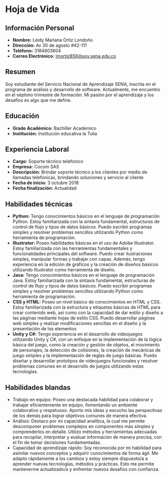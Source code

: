 # Hoja de Vida

## Información Personal
- **Nombre:** Leidy Mariana Ortiz Londoño
- **Dirección:** Av 30 de agosto #42-111
- **Teléfono:** 3184803604
- **Correo Electrónico:** lmortiz856@soy.sena.edu.co

## Resumen
Soy estudiante del Servicio Nacional de Aprendizaje SENA, inscrita en el programa de análisis y desarrollo de software. Actualmente, me encuentro en el séptimo trimestre de formación. Mi pasión por el aprendizaje y los desafíos es algo que me define.

## Educación
- **Grado Académico:** Bachiller Academico
- **Institución:** Institución educativa la Tulia

## Experiencia Laboral
- **Cargo:** Soporte técnico telefonico
- **Empresa:** Cocom SAS
- **Descripción:** Brindar soporte técnico a los clientes por medio de llamadas telefonicas, brindando soluciones y servicio al cliente
- **Fecha de inicio:** 3 octubre 2018
- **Fecha finalización:** Actualidad

## Habilidades técnicas
- **Python:** Tengo conocimientos básicos en el lenguaje de programación Python. Estoy familiarizada con la sintaxis fundamental, estructuras de control de flujo y tipos de datos básicos. Puedo escribir programas simples y resolver problemas sencillos utilizando Python como herramienta de programación.
- **Illustrator:** Poseo habilidades básicas en el uso de Adobe Illustrator. Estoy familiarizada con las herramientas fundamentales y funcionalidades principales del software. Puedo crear ilustraciones simples, manipular formas y trabajar con capas. Además, tengo experiencia en la edición de gráficos y la creación de diseños básicos utilizando Illustrator como herramienta de diseño.
- **Java:** Tengo conocimientos básicos en el lenguaje de programación Java. Estoy familiarizada con la sintaxis fundamental, estructuras de control de flujo y tipos de datos básicos. Puedo escribir programas simples y resolver problemas sencillos utilizando Python como herramienta de programación.
- **CSS y HTML:** Poseo un nivel básico de conocimientos en HTML y CSS. Estoy familiarizada con la estructura y etiquetas básicas de HTML para crear contenido web, así como con la capacidad de dar estilo y diseño a las páginas mediante hojas de estilo CSS. Puedo desarrollar páginas web simples y realizar modificaciones sencillas en el diseño y la presentación de los elementos
- **Unity y C#:** Tengo experiencia en el desarrollo de videojuegos utilizando Unity y C#, con un enfoque en la implementación de la lógica básica del juego, como la creación y gestión de objetos, el movimiento de personajes, la detección de colisiones, la creación de mecánicas de juego simples y la implementación de reglas de juego básicas. Puedo diseñar y desarrollar prototipos de videojuegos funcionales y resolver problemas comunes en el desarrollo de juegos utilizando estas tecnologías.

## Habilidades blandas
- Trabajo en equipo: Poseo una destacada habilidad para colaborar y trabajar eficientemente en equipo, fomentando un ambiente colaborativo y respetuoso. Aporto mis ideas y escucho las perspectivas de los demás para lograr objetivos comunes de manera efectiva.
- Análisis: Destaco por mi capacidad analítica, la cual me permite descomponer problemas complejos en componentes más simples y comprenderlos en detalle. Utilizo métodos y herramientas adecuadas para recopilar, interpretar y evaluar información de manera precisa, con el fin de tomar decisiones fundamentadas.
- Capacidad de aprendizaje rápido: Soy reconocida por mi habilidad para asimilar nuevos conceptos y adquirir conocimientos de forma ágil. Me adapto rápidamente a los cambios y estoy siempre dispuesto/a a aprender nuevas tecnologías, métodos y prácticas. Esto me permite mantenerme actualizado/a y enfrentar nuevos desafíos con confianza.